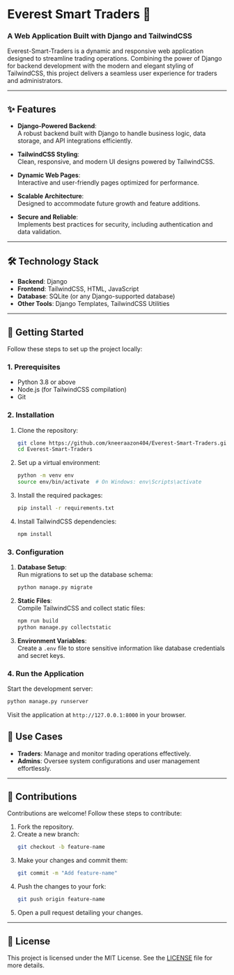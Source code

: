 # Everest Smart Traders 🚀  
### A Web Application Built with Django and TailwindCSS  

Everest-Smart-Traders is a dynamic and responsive web application designed to streamline trading operations. Combining the power of Django for backend development with the modern and elegant styling of TailwindCSS, this project delivers a seamless user experience for traders and administrators.

---

## ✨ Features  

- **Django-Powered Backend**:  
  A robust backend built with Django to handle business logic, data storage, and API integrations efficiently.  

- **TailwindCSS Styling**:  
  Clean, responsive, and modern UI designs powered by TailwindCSS.  

- **Dynamic Web Pages**:  
  Interactive and user-friendly pages optimized for performance.  

- **Scalable Architecture**:  
  Designed to accommodate future growth and feature additions.  

- **Secure and Reliable**:  
  Implements best practices for security, including authentication and data validation.  

---

## 🛠️ Technology Stack  

- **Backend**: Django  
- **Frontend**: TailwindCSS, HTML, JavaScript  
- **Database**: SQLite (or any Django-supported database)  
- **Other Tools**: Django Templates, TailwindCSS Utilities  

---

## 🚀 Getting Started  

Follow these steps to set up the project locally:  

### 1. Prerequisites  
- Python 3.8 or above  
- Node.js (for TailwindCSS compilation)  
- Git  

### 2. Installation  

1. Clone the repository:  
   ```bash  
   git clone https://github.com/kneeraazon404/Everest-Smart-Traders.git  
   cd Everest-Smart-Traders  
   ```  

2. Set up a virtual environment:  
   ```bash  
   python -m venv env  
   source env/bin/activate  # On Windows: env\Scripts\activate  
   ```  

3. Install the required packages:  
   ```bash  
   pip install -r requirements.txt  
   ```  

4. Install TailwindCSS dependencies:  
   ```bash  
   npm install  
   ```  

### 3. Configuration  

1. **Database Setup**:  
   Run migrations to set up the database schema:  
   ```bash  
   python manage.py migrate  
   ```  

2. **Static Files**:  
   Compile TailwindCSS and collect static files:  
   ```bash  
   npm run build  
   python manage.py collectstatic  
   ```  

3. **Environment Variables**:  
   Create a `.env` file to store sensitive information like database credentials and secret keys.  

### 4. Run the Application  

Start the development server:  
```bash  
python manage.py runserver  
```  

Visit the application at `http://127.0.0.1:8000` in your browser.  


## 🎯 Use Cases  

- **Traders**: Manage and monitor trading operations effectively.  
- **Admins**: Oversee system configurations and user management effortlessly.  

---

## 🤝 Contributions  

Contributions are welcome! Follow these steps to contribute:  

1. Fork the repository.  
2. Create a new branch:  
   ```bash  
   git checkout -b feature-name  
   ```  
3. Make your changes and commit them:  
   ```bash  
   git commit -m "Add feature-name"  
   ```  
4. Push the changes to your fork:  
   ```bash  
   git push origin feature-name  
   ```  
5. Open a pull request detailing your changes.  

---

## 📜 License  

This project is licensed under the MIT License. See the [LICENSE](LICENSE) file for more details.  

